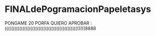 # FINALdePogramacionPapeletasys
PONGAME 20 PORFA QUIERO APROBAR :((((((((((((((((((((((((((((((((((((((((((((((((((8888
